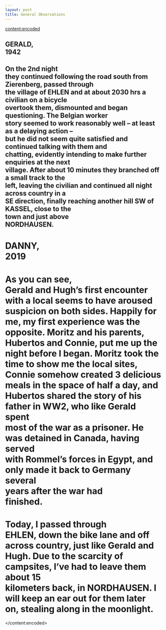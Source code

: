 ```yaml
---
layout: post
title: General Observations
---
```

<content:encoded><h2 style="white-space:pre-wrap;"><strong>GERALD, 1942</strong></h2><h2 style="white-space:pre-wrap;">On the 2nd night they continued following the road south from Zierenberg, passed through the village of EHLEN and at about 2030 hrs a civilian on a bicycle overtook them, dismounted and began questioning. The Belgian worker story seemed to work reasonably well – at least as a delaying action – but he did not seem quite satisfied and continued talking with them and chatting, evidently intending to make further enquiries at the next village. After about 10 minutes they branched off a small track to the left, leaving the civilian and continued all night across country in a SE direction, finally reaching another hill SW of KASSEL, close to the town and just above NORDHAUSEN.</h2><h1 style="white-space:pre-wrap;"><strong>DANNY, 2019</strong></h1><h1 style="white-space:pre-wrap;">As you can see, Gerald and Hugh’s first encounter with a local seems to have aroused suspicion on both sides. Happily for me, my first experience was the opposite. Moritz and his parents, Hubertos and Connie, put me up the night before I began. Moritz took the time to show me the local sites, Connie somehow created 3 delicious meals in the space of half a day, and Hubertos shared the story of his father in WW2, who like Gerald spent most of the war as a prisoner. He was detained in Canada, having served with Rommel’s forces in Egypt, and only made it back to Germany several years after the war had finished.</h1><h1 style="white-space:pre-wrap;">Today, I passed through EHLEN, down the bike lane and off across country, just like Gerald and Hugh. Due to the scarcity of campsites, I’ve had to leave them about 15 kilometers back, in NORDHAUSEN. I will keep an ear out for them later on, stealing along in the moonlight.</h1></content:encoded>

